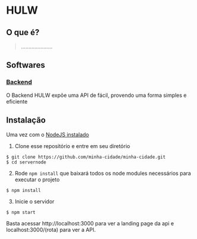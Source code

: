 # HULW
## O que é?
> .....................

## Softwares

### [Backend](https://github.com/AbraaoHonorio/servernode/)
O Backend HULW expõe uma API de fácil, provendo uma forma simples e eficiente
 
 
 
## Instalação
Uma vez com o [NodeJS instalado](https://nodejs.org/en/download/)

1. Clone esse repositório e entre em seu diretório

```shell
$ git clone https://github.com/minha-cidade/minha-cidade.git
$ cd servernode
```

2. Rode  `npm install` que baixará todos os node modules  necessários
para executar o projeto

```shell
$ npm install
```
    
3. Inicie o servidor 

```shell
$ npm start
```

 Basta acessar http://localhost:3000 para ver a landing page da api
e  localhost:3000/(rota) para ver a API.





